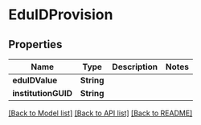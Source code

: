 # EduIDProvision

## Properties
Name | Type | Description | Notes
------------ | ------------- | ------------- | -------------
**eduIDValue** | **String** |  | 
**institutionGUID** | **String** |  | 

[[Back to Model list]](../README.md#documentation-for-models) [[Back to API list]](../README.md#documentation-for-api-endpoints) [[Back to README]](../README.md)


